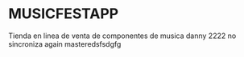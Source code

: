 # MUSICFESTAPP
Tienda en linea de venta de componentes de musica danny 2222 no sincroniza
again masteredsfsdgfg